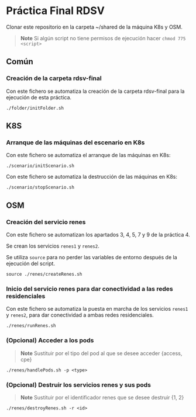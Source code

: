 # Práctica Final RDSV

Clonar este repositorio en la carpeta ~/shared de la máquina K8s y OSM.

>__Note__ Si algún script no tiene permisos de ejecución hacer `chmod 775 <script>`

## Común

### Creación de la carpeta rdsv-final

Con este fichero se automatiza la creación de la carpeta rdsv-final para la ejecución de esta práctica.

```
./folder/initFolder.sh
```

## K8S

### Arranque de las máquinas del escenario en K8s

Con este fichero se automatiza el arranque de las máquinas en K8s:

```
./scenario/initScenario.sh
```

Con este fichero se automatiza la destrucción de las máquinas en K8s:

```
./scenario/stopScenario.sh
```

## OSM

### Creación del servicio renes

Con este fichero se automatizan los apartados 3, 4, 5, 7 y 9 de la práctica 4.

Se crean los servicios `renes1` y `renes2`.

Se utiliza `source` para no perder las variables de entorno después de la ejecución del script.

```
source ./renes/createRenes.sh
```

### Inicio del servicio renes para dar conectividad a las redes residenciales

Con este fichero se automatiza la puesta en marcha de los servicios `renes1` y `renes2`, para dar conectividad a ambas redes residenciales.

```
./renes/runRenes.sh
```

### (Opcional) Acceder a los pods

>__Note__ Sustituir <type> por el tipo del pod al que se desee acceder {access, cpe}

```
./renes/handlePods.sh -p <type>
```

### (Opcional) Destruir los servicios renes y sus pods

>__Note__ Sustituir <id> por el identificador renes que se desee destruir {1, 2}

```
./renes/destroyRenes.sh -r <id>
```
